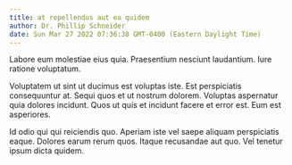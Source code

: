 ```yaml
---
title: at repellendus aut ea quidem
author: Dr. Phillip Schneider
date: Sun Mar 27 2022 07:36:38 GMT-0400 (Eastern Daylight Time)
---
```

Labore eum molestiae eius quia. Praesentium nesciunt laudantium. Iure ratione voluptatum.

 Voluptatem ut sint ut ducimus est voluptas iste. Est perspiciatis consequuntur at. Sequi quos et ut nostrum dolorem. Voluptas aspernatur quia dolores incidunt. Quos ut quis et incidunt facere et error est. Eum est asperiores.

 Id odio qui qui reiciendis quo. Aperiam iste vel saepe aliquam perspiciatis eaque. Dolores earum rerum quos. Itaque recusandae aut quo. Vel tenetur ipsum dicta quidem.